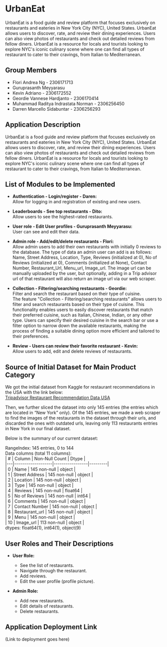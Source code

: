 # UrbanEat

UrbanEat is a food guide and review platform that focuses exclusively on restaurants and eateries in New York City (NYC), United States. UrbanEat allows users to discover, rate, and review their dining experiences. Users can also view photos of restaurants and check out detailed reviews from fellow diners. UrbanEat is a resource for locals and tourists looking to explore NYC's iconic culinary scene where one can find all types of restaurant to cater to their cravings, from Italian to Mediterranean.

## Group Members
- Flori Andrea Ng - 2306171713
- Guruprasanth Meyyarasu
- Kevin Adriano - 2306172552
- Geordie Vannese Hardjanto - 2306170414
- Muhammad Raditya Indrastata Norman - 2306256450
- Darren Marcello Sidabuntar - 2306256293

## Application Description
UrbanEat is a food guide and review platform that focuses exclusively on restaurants and eateries in New York City (NYC), United States. UrbanEat allows users to discover, rate, and review their dining experiences. Users can also view photos of restaurants and check out detailed reviews from fellow diners. UrbanEat is a resource for locals and tourists looking to explore NYC's iconic culinary scene where one can find all types of restaurant to cater to their cravings, from Italian to Mediterranean.

## List of Modules to be Implemented

- **Authentication - Login/register - Daren:**  
  Allow for logging in and registration of existing and new users.

- **Leaderboards - See top restaurants - Dito:**  
  Allow users to see the highest-rated restaurants.

- **User role - Edit User profiles - Guruprasanth Meyyarasu:**  
  User can see and edit their data.

- **Admin role - Add/edit/delete restaurants - Flori:**  
  Allow admin users to add their own restaurants with initially 0 reviews to the database. The type of data an admin user can add is as follows: Name, Street Address, Location, Type, Reviews (initialized at 0), No of Reviews (initialized at 0), Comments (initialized at None), Contact Number, Restaurant_Url, Menu_url, Image_url. The image url can be manually uploaded by the user, but optionally, adding in a Trip advisor url of that restaurant will also return an image url via our web scraper.

- **Collection - Filtering/searching restaurants - Geordie:**  
  Filter and search the restaurant based on their type of cuisine.  
  The feature "Collection - Filtering/searching restaurants" allows users to filter and search restaurants based on their type of cuisine. This functionality enables users to easily discover restaurants that match their preferred cuisine, such as Italian, Chinese, Indian, or any other type. Users can specify their desired cuisine in the search bar or use a filter option to narrow down the available restaurants, making the process of finding a suitable dining option more efficient and tailored to their preferences.

- **Review - Users can review their favorite restaurant - Kevin:**  
  Allow users to add, edit and delete reviews of restaurants.

## Source of Initial Dataset for Main Product Category 
We got the initial dataset from Kaggle for restaurant recommendations in the USA with the link below:  
[Tripadvisor Restaurant Recommendation Data USA](https://www.kaggle.com/datasets/siddharthmandgi/tripadvisor-restaurant-recommendation-data-usa)

Then, we further sliced the dataset into only 145 entries (the entries which are located in “New York” only). Of the 145 entries, we made a web scraper to find the images of the restaurants in the dataset through their urls, and discarded the ones with outdated urls, leaving only 113 restaurants entries in New York in our final dataset. 

Below is the summary of our current dataset:

RangeIndex: 145 entries, 0 to 144  
Data columns (total 11 columns):  
| # | Column            | Non-Null Count  | Dtype   |  
|---|-------------------|-----------------|---------|  
| 0 | Name              | 145 non-null    | object  |  
| 1 | Street Address    | 145 non-null    | object  |  
| 2 | Location          | 145 non-null    | object  |  
| 3 | Type              | 145 non-null    | object  |  
| 4 | Reviews           | 145 non-null    | float64 |  
| 5 | No of Reviews     | 145 non-null    | int64   |  
| 6 | Comments          | 145 non-null    | object  |  
| 7 | Contact Number    | 145 non-null    | object  |  
| 8 | Restaurant_url    | 145 non-null    | object  |  
| 9 | Menu              | 145 non-null    | object  |  
| 10 | Image_url        | 113 non-null    | object  |  
dtypes: float64(1), int64(1), object(9)

## User Roles and Their Descriptions

- **User Role:**  
  - See the list of restaurants.  
  - Navigate through the restaurant.  
  - Add reviews.  
  - Edit the user profile (profile picture).

- **Admin Role:**  
  - Add new restaurants.  
  - Edit details of restaurants.  
  - Delete restaurants.

## Application Deployment Link
(Link to deployment goes here)
